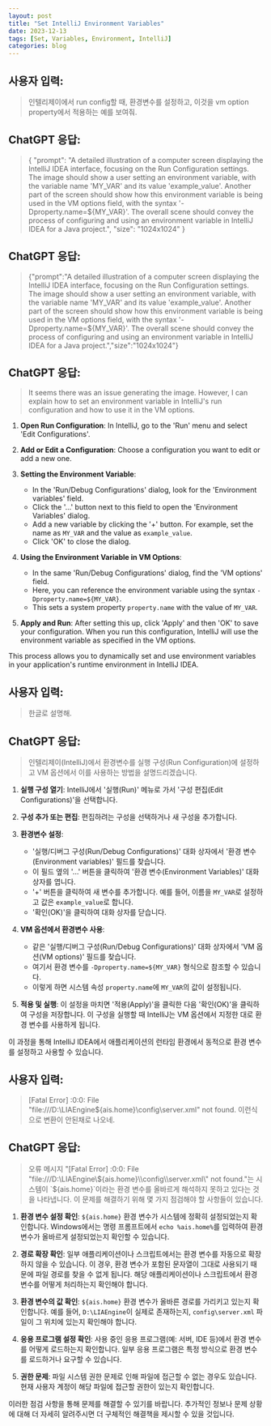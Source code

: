```yaml
---
layout: post
title: "Set IntelliJ Environment Variables"
date: 2023-12-13
tags: [Set, Variables, Environment, IntelliJ]
categories: blog
---
```


## 사용자 입력:
> 인텔리제이에서 run config할 때, 환경변수를 설정하고, 이것을 vm option property에서 적용하는 예를 보여줘.

## ChatGPT 응답:
> {
  "prompt": "A detailed illustration of a computer screen displaying the IntelliJ IDEA interface, focusing on the Run Configuration settings. The image should show a user setting an environment variable, with the variable name 'MY_VAR' and its value 'example_value'. Another part of the screen should show how this environment variable is being used in the VM options field, with the syntax '-Dproperty.name=${MY_VAR}'. The overall scene should convey the process of configuring and using an environment variable in IntelliJ IDEA for a Java project.",
  "size": "1024x1024"
}

## ChatGPT 응답:
> {"prompt":"A detailed illustration of a computer screen displaying the IntelliJ IDEA interface, focusing on the Run Configuration settings. The image should show a user setting an environment variable, with the variable name 'MY_VAR' and its value 'example_value'. Another part of the screen should show how this environment variable is being used in the VM options field, with the syntax '-Dproperty.name=${MY_VAR}'. The overall scene should convey the process of configuring and using an environment variable in IntelliJ IDEA for a Java project.","size":"1024x1024"}

## ChatGPT 응답:
> It seems there was an issue generating the image. However, I can explain how to set an environment variable in IntelliJ's run configuration and how to use it in the VM options.

1. **Open Run Configuration**: In IntelliJ, go to the 'Run' menu and select 'Edit Configurations'.

2. **Add or Edit a Configuration**: Choose a configuration you want to edit or add a new one.

3. **Setting the Environment Variable**:
   - In the 'Run/Debug Configurations' dialog, look for the 'Environment variables' field.
   - Click the '...' button next to this field to open the 'Environment Variables' dialog.
   - Add a new variable by clicking the '+' button. For example, set the name as `MY_VAR` and the value as `example_value`.
   - Click 'OK' to close the dialog.

4. **Using the Environment Variable in VM Options**:
   - In the same 'Run/Debug Configurations' dialog, find the 'VM options' field.
   - Here, you can reference the environment variable using the syntax `-Dproperty.name=${MY_VAR}`.
   - This sets a system property `property.name` with the value of `MY_VAR`.

5. **Apply and Run**: After setting this up, click 'Apply' and then 'OK' to save your configuration. When you run this configuration, IntelliJ will use the environment variable as specified in the VM options.

This process allows you to dynamically set and use environment variables in your application's runtime environment in IntelliJ IDEA.

## 사용자 입력:
> 한글로 설명해.

## ChatGPT 응답:
> 인텔리제이(IntelliJ)에서 환경변수를 실행 구성(Run Configuration)에 설정하고 VM 옵션에서 이를 사용하는 방법을 설명드리겠습니다.

1. **실행 구성 열기**: IntelliJ에서 '실행(Run)' 메뉴로 가서 '구성 편집(Edit Configurations)'을 선택합니다.

2. **구성 추가 또는 편집**: 편집하려는 구성을 선택하거나 새 구성을 추가합니다.

3. **환경변수 설정**:
   - '실행/디버그 구성(Run/Debug Configurations)' 대화 상자에서 '환경 변수(Environment variables)' 필드를 찾습니다.
   - 이 필드 옆의 '...' 버튼을 클릭하여 '환경 변수(Environment Variables)' 대화 상자를 엽니다.
   - '+' 버튼을 클릭하여 새 변수를 추가합니다. 예를 들어, 이름을 `MY_VAR`로 설정하고 값은 `example_value`로 합니다.
   - '확인(OK)'을 클릭하여 대화 상자를 닫습니다.

4. **VM 옵션에서 환경변수 사용**:
   - 같은 '실행/디버그 구성(Run/Debug Configurations)' 대화 상자에서 'VM 옵션(VM options)' 필드를 찾습니다.
   - 여기서 환경 변수를 `-Dproperty.name=${MY_VAR}` 형식으로 참조할 수 있습니다.
   - 이렇게 하면 시스템 속성 `property.name`에 `MY_VAR`의 값이 설정됩니다.

5. **적용 및 실행**: 이 설정을 마치면 '적용(Apply)'을 클릭한 다음 '확인(OK)'을 클릭하여 구성을 저장합니다. 이 구성을 실행할 때 IntelliJ는 VM 옵션에서 지정한 대로 환경 변수를 사용하게 됩니다.

이 과정을 통해 IntelliJ IDEA에서 애플리케이션의 런타임 환경에서 동적으로 환경 변수를 설정하고 사용할 수 있습니다.

## 사용자 입력:
> [Fatal Error] :0:0: File "file:///D:\LIAEngine\${ais.home}\config\server.xml" not found. 이런식으로 변환이 안된채로 나오네.

## ChatGPT 응답:
> 오류 메시지 "[Fatal Error] :0:0: File \"file:///D:\\LIAEngine\\${ais.home}\\config\\server.xml\" not found."는 시스템이 `${ais.home}`이라는 환경 변수를 올바르게 해석하지 못하고 있다는 것을 나타냅니다. 이 문제를 해결하기 위해 몇 가지 점검해야 할 사항들이 있습니다.

1. **환경 변수 설정 확인**: `${ais.home}` 환경 변수가 시스템에 정확히 설정되었는지 확인합니다. Windows에서는 명령 프롬프트에서 `echo %ais.home%`를 입력하여 환경 변수가 올바르게 설정되었는지 확인할 수 있습니다.

2. **경로 확장 확인**: 일부 애플리케이션이나 스크립트에서는 환경 변수를 자동으로 확장하지 않을 수 있습니다. 이 경우, 환경 변수가 포함된 문자열이 그대로 사용되기 때문에 파일 경로를 찾을 수 없게 됩니다. 해당 애플리케이션이나 스크립트에서 환경 변수를 어떻게 처리하는지 확인해야 합니다.

3. **환경 변수의 값 확인**: `${ais.home}` 환경 변수가 올바른 경로를 가리키고 있는지 확인합니다. 예를 들어, `D:\LIAEngine`이 실제로 존재하는지, `config\server.xml` 파일이 그 위치에 있는지 확인해야 합니다.

4. **응용 프로그램 설정 확인**: 사용 중인 응용 프로그램(예: 서버, IDE 등)에서 환경 변수를 어떻게 로드하는지 확인합니다. 일부 응용 프로그램은 특정 방식으로 환경 변수를 로드하거나 요구할 수 있습니다.

5. **권한 문제**: 파일 시스템 권한 문제로 인해 파일에 접근할 수 없는 경우도 있습니다. 현재 사용자 계정이 해당 파일에 접근할 권한이 있는지 확인합니다.

이러한 점검 사항을 통해 문제를 해결할 수 있기를 바랍니다. 추가적인 정보나 문제 상황에 대해 더 자세히 알려주시면 더 구체적인 해결책을 제시할 수 있을 것입니다.

